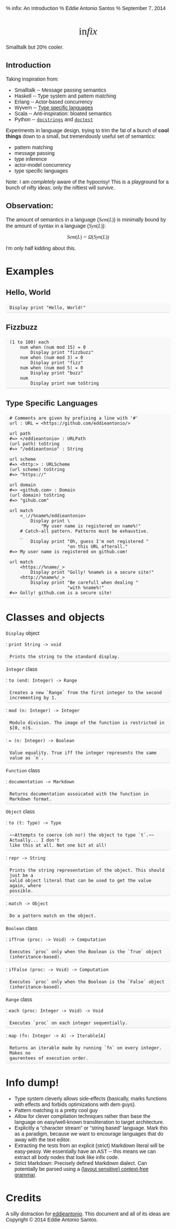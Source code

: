 % infix: An Introduction
% Eddie Antonio Santos
% September 7, 2014

# <span class="logo">In<span class="fix">fix</span></span>

Smalltalk but 20% cooler.

## Introduction

Taking inspiration from:

 * Smalltalk -- Message passing semantics
 * Haskell -- Type system and pattern matching
 * Erlang -- Actor-based concurrency
 * Wyvern -- [Type specific languages][tsl]
 * Scala -- Anti-inspiration: bloated semantics
 * Python -- [`docstrings`][docstring] and [`doctest`][doctest]

Experiments in language design, trying to trim the fat of a bunch of **cool
things** down to a small, but tremendously useful set of semantics:

 * pattern matching
 * message passing
 * type inference
 * actor-model concurrency
 * type specific languages

Note: I am *completely* aware of the hypocrisy! This is a playground for a
bunch of nifty ideas; only the niftiest will survive.

## Observation:

The amount of semantics in a language ($Sem(L)$) is minimally bound by the
amount of syntax in a language ($Syn(L)$):

$$Sem(L) = \Omega(Syn(L))$$

I'm only half kidding about this.

# Examples ####################################################################

## Hello, World

    Display print "Hello, World!"

## Fizzbuzz

    (1 to 100) each
        num when (num mod 15) = 0
            Display print "fizzbuzz"
        num when (num mod 3) = 0
            Display print "fizz"
        num when (num mod 5) = 0
            Display print "buzz"
        num
            Display print num toString

## Type Specific Languages

    # Comments are given by prefixing a line with '#'
    url : URL = <https://github.com/eddieantonio/>

    url path
    #=> </eddieantonio> : URLPath
    (url path) toString
    #=> "/eddieantonio" : String

    url scheme
    #=> <http:> : URLScheme
    (url scheme) toString
    #=> "https://"

    url domain
    #=> <github.com> : Domain
    (url domain) toString
    #=> "gihub.com"

    url match
        <_://%name%/eddieantonio>
            Display print \
                "My user name is registered on name%!"
        # Catch-all pattern. Patterns must be exhaustive.
        _
            Display print "Oh, guess I'm not registered "
                          "on this URL afterall."
    #=> My user name is registered on github.com!

    url match
        <https://%name/_>
            Display print "Golly! %name% is a secure site!"
        <http://%name%/_>
            Display print "Be carefull when dealing "
                          "with %name%!"
    #=> Golly! github.com is a secure site!



# Classes and objects ##########################################################

`Display` object

:   `print String -> void`

    Prints the string to the standard display.

`Integer` class

:   `to (end: Integer) -> Range`

    Creates a new `Range` from the first integer to the second incrementing by 1.

:   `mod (n: Integer) -> Integer`

    Modulo division. The image of the function is restricted in $[0, n)$.

:   `= (n: Integer) -> Boolean`

    Value equality. True iff the integer represents the same value as `n`.

`Function` class

:   `documentation -> Markdown`

    Returns documentation assoicated with the function in Markdown format.

`Object` class

:   `to (t: Type) -> Type`

    ~~Attempts to coerce (oh no!) the object to type `t`.~~ Actually... I don't
    like this at all. Not one bit at all!

:   `repr -> String`

    Prints the string representation of the object. This should just be a
    valid object literal that can be used to get the value again, where
    possible.

:   `match -> Object`

    Do a pattern match on the object.

`Boolean` class

:   `ifTrue (proc: -> Void) -> Computation`

    Executes `proc` only when the Boolean is the `True` object
    (inheritance-based).

:   `ifFalse (proc: -> Void) -> Computation`

    Executes `proc` only when the Boolean is the `False` object
    (inheritance-based).


`Range` class

:   `each (proc: Integer -> Void) -> Void`

    Executes `proc` on each integer sequentially.

:   `map (fn: Integer -> A) -> Iterable[A]`

    Returns an iterable made by running `fn` on every integer. Makes no
    gaurentees of execution order.


# Info dump!

 - Type system cleverly allows side-effects (basically, marks functions
   with effects and forbids optimizations with dem guys).
 - Pattern matching is a pretty cool guy
 - Allow for clever compilation techniques rather than base the language on
   easy/well-known transliteration to target architecture.
 - Explicitly a "character stream" or "string based" language. Mark this as a
   paradigm, because we want to encourage languages that do away with the
   text editor.
 - Extracting the tests from an explicit (strict) Markdown literal will be easy-peasy.
   We essentially have an AST -- this means we can extract all body nodes
   that look like infix code.
 - Strict Markdown: Precisely defined Markdown dialect. Can potentially be
   parsed using a [(layout sensitive) context-free grammar][Adams].


# Credits

A silly distraction for [eddieantonio](https://github.com/eddieantonio). This
document and all of its ideas are Copyright © 2014 Eddie Antonio Santos.



[tsl]: http://www.cs.cmu.edu/~aldrich/papers/ecoop14-tsls.pdf
[docstring]: http://en.wikipedia.org/wiki/Docstring
[doctest]: https://docs.python.org/3.4/library/doctest.html
[Adams]: http://michaeldadams.org/papers/layout_parsing/


<style>

body {
    max-width: 32em;
    margin: auto;
    font-family: sans-serif;
}

h1, h2, h3, h4, h5, h6 { font-family: Futura, sans-serif; }

/* Main body stuff. */
body > h1:first-of-type {
    text-align: center;
}
.logo {
   font-family: "Computer Modern", Baskerville, serif;
   font-weight: normal;

   text-transform: lowercase;
   text-rendering: optimizeLegibility;
}
.fix { font-style: italic; }


/* Code listings. */
pre {
    padding: 5px 10px;
    border-radius: 0 0 5px 5px;
    background-color: rgba(0,0,0,0.02);
    box-shadow: 0 2px 2px rgba(0,0,0,0.1);
}
code {
    font-family: "Droid Sans Mono", "Consolas", "Anonymous Pro", monospace;
}

/* Pandoc generated things. */
h1.title, h2.author, h3.date { display: none; }
.math { font-family: "Computer Modern", Times, serif; }

</style>

